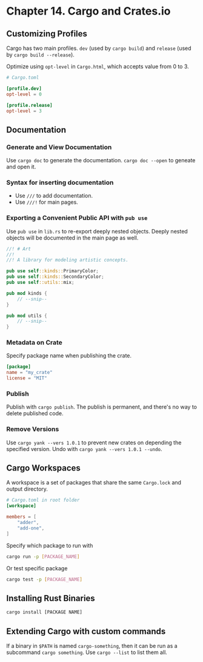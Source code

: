 # Chapter 14. Cargo and Crates.io

## Customizing Profiles

Cargo has two main profiles. `dev` (used by `cargo build`) and `release` (used by `cargo build --release`).

Optimize using `opt-level` in `Cargo.html`, which accepts value from 0 to 3.

```toml
# Cargo.toml

[profile.dev]
opt-level = 0

[profile.release]
opt-level = 3
```

## Documentation

### Generate and View Documentation

Use `cargo doc` to generate the documentation. `cargo doc --open` to geneate and open it.

### Syntax for inserting documentation
- Use `///` to add documentation.
- Use `///!` for main pages.

### Exporting a Convenient Public API with `pub use`

Use `pub use` in `lib.rs` to re-export deeply nested objects. Deeply nested objects will be documented in the main page as well.

```rust
//! # Art
//!
//! A library for modeling artistic concepts.

pub use self::kinds::PrimaryColor;
pub use self::kinds::SecondaryColor;
pub use self::utils::mix;

pub mod kinds {
    // --snip--
}

pub mod utils {
    // --snip--
}
```

### Metadata on Crate

Specify package name when publishing the crate.

```toml
[package]
name = "my_crate"
license = "MIT"
```

### Publish

Publish with `cargo publish`. The publish is permanent, and there's no way to delete published code.

### Remove Versions

Use `cargo yank --vers 1.0.1` to prevent new crates on depending the specified version. Undo with `cargo yank --vers 1.0.1 --undo`.

##  Cargo Workspaces

A workspace is a set of packages that share the same `Cargo.lock` and output directory.

```toml
# Cargo.toml in root folder
[workspace]

members = [
    "adder",
    "add-one",
]
```

Specify which package to run with

```sh
cargo run -p [PACKAGE_NAME]
```

Or test specific package

```sh
cargo test -p [PACKAGE_NAME]
```

## Installing Rust Binaries

```rust
cargo install [PACKAGE NAME]
```

## Extending Cargo with custom commands

If a binary in `$PATH` is named `cargo-something`, then it can be run as a subcommand `cargo something`. Use `cargo --list` to list them all.
